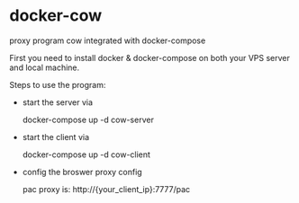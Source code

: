 # docker-cow
proxy program cow integrated with docker-compose

First you need to install docker & docker-compose on both your VPS server and local machine.

Steps to use the program:

- start the server via
  
   docker-compose up -d cow-server
   
- start the client via

   docker-compose up -d cow-client
   
- config the broswer proxy config

  pac proxy is: http://{your_client_ip}:7777/pac
